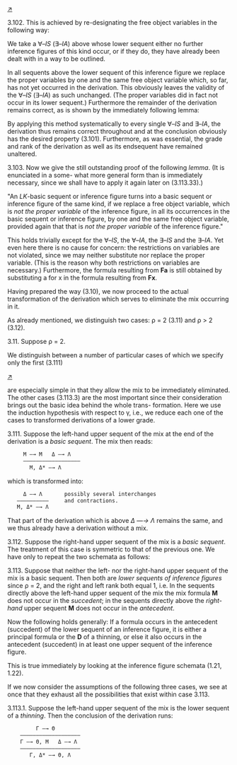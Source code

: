 <!--  <../page-segments/300-left.md> -->
[↗](../image-segments/300-left.png)


3.102. This is achieved by re-designating the free
object variables in the following way:

We take a ∀–*IS* (∃–*IA*) above whose lower
sequent either no further inference figures of this
kind occur, or if they do, they have already been
dealt with in a way to be outlined.

In all sequents above the lower sequent of this
inference figure we replace the proper variables by
one and the same free object variable which, so
far, has not yet occurred in the derivation. This
obviously leaves the validity of the ∀–*IS* (∃–*IA*)
as such unchanged. (The proper variables did in
fact not occur in its lower sequent.) Furthermore
the remainder of the derivation remains correct, as
is shown by the immediately following lemma:

By applying this method systematically to every
single ∀–*IS* and ∃–*IA*, the derivation thus remains
correct throughout and at the conclusion obviously
has the desired property (3.101). Furthermore, as
was essential, the grade and rank of the derivation
as well as its endsequent have remained unaltered.

3.103. Now we give the still outstanding proof of
the following *lemma*. (It is enunciated in a some-
what more general form than is immediately
necessary, since we shall have to apply it again
later on (3.113.33).)

"An *LK*-basic sequent or inference figure turns into
a basic sequent or inference figure of the same
kind, if we replace a free object variable, which is *not
the proper variable* of the inference figure, in all its
occurrences in the basic sequent or inference figure, by
one and the same free object variable, provided again
that that is *not the proper variable* of the inference
figure."

This holds trivially except for the ∀–*IS*, the
∀–*IA*, the ∃–*IS* and the ∃–*IA*. Yet even here there
is no cause for concern: the restrictions on variables
are not violated, since we may neither substitute
nor replace the proper variable. (This is the reason
why both restrictions on variables are necessary.)
Furthermore, the formula resulting from **Fa** is still
obtained by substituting a for x in the formula
resulting from **Fx**.

Having prepared the way (3.10), we now
proceed to the actual transformation of the
derivation which serves to eliminate the mix
occurring in it.

As already mentioned, we distinguish two cases:
ρ = 2 (3.11) and ρ > 2 (3.12).

3.11. Suppose ρ = 2.

We distinguish between a number of particular
cases of which we specify only the first (3.111)

<!--  <../page-segments/300-right.md> -->
[↗](../image-segments/300-right.png)


are especially simple in that they allow the mix to be
immediately eliminated. The other cases (3.113.3)
are the most important since their consideration
brings out the basic idea behind the whole trans-
formation. Here we use the induction hypothesis
with respect to γ, i.e., we reduce each one of the
cases to transformed derivations of a lower grade.

3.111. Suppose the left-hand upper sequent of the
mix at the end of the derivation is a *basic sequent*.
The mix then reads:

```txt
     M —→ M   Δ —→ Λ
     ——————————————————
       M, Δ* —→ Λ
```

which is transformed into:

```txt
     Δ —→ Λ       possibly several interchanges
   ——————————     and contractions.
   M, Δ* —→ Λ
```

That part of the derivation which is above
*Δ —→ Λ* remains the same, and we thus already
have a derivation without a mix.

3.112. Suppose the right-hand upper sequent of
the mix is a *basic sequent*. The treatment of this case
is symmetric to that of the previous one. We have
only to repeat the two schemata as follows:

3.113. Suppose that neither the left- nor the
right-hand upper sequent of the mix is a basic
sequent. Then both are *lower sequents of inference
figures* since ρ = 2, and the right and left rank both
equal 1, i.e. In the sequents directly above the
left-hand upper sequent of the mix the mix formula
**M** does not occur in the *succedent*; in the sequents
directly above the *right-hand* upper sequent **M** does
not occur in the *antecedent*.

Now the following holds generally: If a formula
occurs in the antecedent (succedent) of the lower
sequent of an inference figure, it is either a principal
formula or the **D** of a thinning, or else it also
occurs in the antecedent (succedent) in at least one
upper sequent of the inference figure.

This is true immediately by looking at the
inference figure schemata (1.21, 1.22).

If we now consider the assumptions of the
following three cases, we see at once that they
exhaust all the possibilities that exist within case
3.113.

3.113.1. Suppose the left-hand upper sequent of
the mix is the lower sequent of a *thinning*. Then the
conclusion of the derivation runs:

```txt
         Γ —→ Θ
    ———————————————————
    Γ —→ Θ, M   Δ —→ Λ
    ———————————————————
       Γ, Δ* —→ Θ, Λ
```

